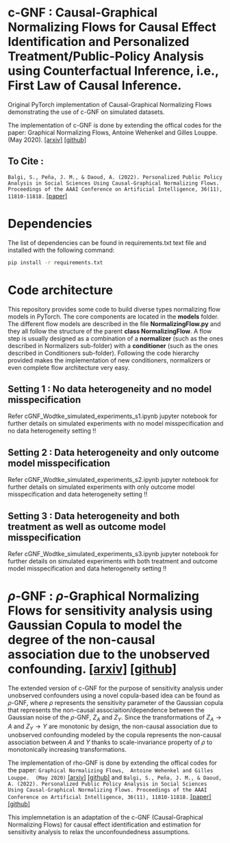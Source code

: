 # c-GNF : Causal-Graphical Normalizing Flows for Causal Effect Identification and Personalized Treatment/Public-Policy Analysis using Counterfactual Inference, i.e., First Law of Causal Inference.

Original PyTorch implementation of Causal-Graphical Normalizing Flows demonstrating the use of c-GNF on simulated datasets.

The implementation of c-GNF is done by extending the offical codes for the paper: Graphical Normalizing Flows,  Antoine Wehenkel and Gilles Louppe.  (May 2020). [[arxiv]](https://arxiv.org/abs/2006.02548) [[github]](https://github.com/AWehenkel/Graphical-Normalizing-Flows)

## To Cite :
``Balgi, S., Peña, J. M., & Daoud, A. (2022). Personalized Public Policy Analysis in Social Sciences Using Causal-Graphical Normalizing Flows. Proceedings of the AAAI Conference on Artificial Intelligence, 36(11), 11810-11818.`` [[paper]](https://doi.org/10.1609/aaai.v36i11.21437)


# Dependencies
The list of dependencies can be found in requirements.txt text file and installed with the following command:
```bash
pip install -r requirements.txt
```
# Code architecture
This repository provides some code to build diverse types normalizing flow models in PyTorch. The core components are located in the **models** folder. The different flow models are described in the file **NormalizingFlow.py** and they all follow the structure of the parent **class NormalizingFlow**.
A flow step is usually designed as a combination of a **normalizer** (such as the ones described in Normalizers sub-folder) with a **conditioner** (such as the ones described in Conditioners sub-folder). Following the code hierarchy provided makes the implementation of new conditioners, normalizers or even complete flow architecture very easy.

## Setting 1 : No data heterogeneity and no model misspecification
Refer cGNF_Wodtke_simulated_experiments_s1.ipynb jupyter notebook for further details on simulated experiments with no model misspecification and no data heterogeneity setting !!

## Setting 2 : Data heterogeneity and only outcome model misspecification
Refer cGNF_Wodtke_simulated_experiments_s2.ipynb jupyter notebook for further details on simulated experiments with only outcome model misspecification and data heterogeneity setting !!

## Setting 3 : Data heterogeneity and both treatment as well as outcome model misspecification
Refer cGNF_Wodtke_simulated_experiments_s3.ipynb jupyter notebook for further details on simulated experiments with both treatment and outcome model misspecification and data heterogeneity setting !!


# $\rho$-GNF : $\rho$-Graphical Normalizing Flows for sensitivity analysis using Gaussian Copula to model the degree of the non-causal association due to the unobserved confounding. [[arxiv]](https://arxiv.org/abs/2209.07111) [[github]](https://github.com/sobalgi/rhoGNF)

The extended version of c-GNF for the purpose of sensitivity analysis under unobserved confounders using a novel copula-based idea can be found as $\rho$-GNF, where $\rho$ represents the sensitivity parameter of the Gaussian copula that represents the non-causal associaition/dependence between the Gaussian noise of the $\rho$-GNF, $Z_A$ and $Z_Y$. Since the transformations of $Z_A \rightarrow A$ and $Z_Y \rightarrow Y$ are monotonic by design, the non-causal association due to unobserved confounding modeled by the copula represents the non-causal association between $A$ and $Y$ thanks to scale-invariance property of $\rho$ to monotonically increasing transformations.

The implementation of rho-GNF is done by extending the offical codes for the paper: ``Graphical Normalizing Flows,  Antoine Wehenkel and Gilles Louppe.  (May 2020)`` [[arxiv]](https://arxiv.org/abs/2006.02548) [[github]](https://github.com/AWehenkel/Graphical-Normalizing-Flows) and ``Balgi, S., Peña, J. M., & Daoud, A. (2022). Personalized Public Policy Analysis in Social Sciences Using Causal-Graphical Normalizing Flows. Proceedings of the AAAI Conference on Artificial Intelligence, 36(11), 11810-11818.`` [[paper]](https://doi.org/10.1609/aaai.v36i11.21437) [[github]](https://github.com/sobalgi/cGNF)

This implemnetation is an adaptation of the c-GNF (Causal-Graphical Normalizing Flows) for causal effect identification and estimation for sensitivity analysis to relax the unconfoundedness assumptions. 

